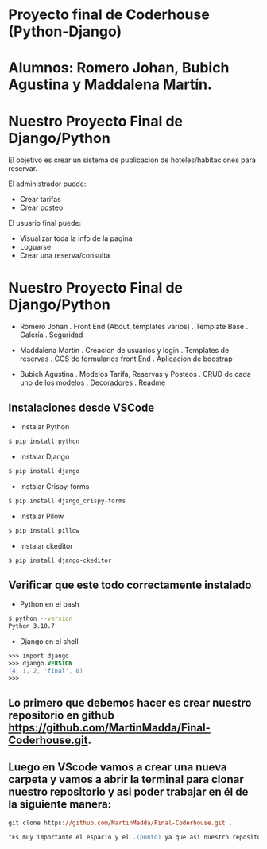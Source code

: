 # Proyecto final de Coderhouse (Python-Django)

# Alumnos: Romero Johan, Bubich Agustina y Maddalena Martín.

# Nuestro Proyecto Final de Django/Python

El objetivo es crear un sistema de publicacion de hoteles/habitaciones para reservar.

El administrador puede:
- Crear tarifas
- Crear posteo

El usuario final puede:
- Visualizar toda la info de la pagina
- Loguarse
- Crear una reserva/consulta

# Nuestro Proyecto Final de Django/Python

- Romero Johan
  . Front End (About, templates varios)
  . Template Base
  . Galería
  . Seguridad

- Maddalena Martín
  . Creacion de usuarios y login
  . Templates de reservas
  . CCS de formularios front End 
  . Aplicacion de boostrap
  
- Bubich Agustina
  . Modelos Tarifa, Reservas y Posteos
  . CRUD de cada uno de los modelos
  . Decoradores
  . Readme
  
## Instalaciones desde VSCode

- Instalar Python

```bash
$ pip install python
```
- Instalar Django
```bash
$ pip install django
```
- Instalar Crispy-forms
```bash
$ pip install django_crispy-forms
```
- Instalar Pilow
```bash
$ pip install pillow 
```
- Instalar ckeditor
```bash
$ pip install django-ckeditor
```

## Verificar que este todo correctamente instalado

- Python en el bash
```bash
$ python --version
Python 3.10.7
```
- Django en el shell
```ps
>>> import django
>>> django.VERSION
(4, 1, 2, 'final', 0)
>>>
```

## Lo primero que debemos hacer es crear nuestro repositorio en github  https://github.com/MartinMadda/Final-Coderhouse.git.

## Luego en VScode vamos a crear una nueva carpeta y vamos a abrir la terminal para clonar nuestro repositorio y asi poder trabajar en él de la siguiente manera:

```ps
git clone https://github.com/MartinMadda/Final-Coderhouse.git .
```
```ps
"Es muy importante el espacio y el .(punto) ya que asi nuestro repositorio no creara otras carpetas dentro de la nuestra."
```

```
